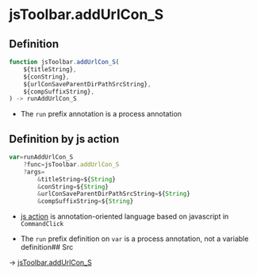 # jsToolbar.addUrlCon_S

## Definition

```js.js
function jsToolbar.addUrlCon_S(
	${titleString},
	${conString},
	${urlConSaveParentDirPathSrcString},
	${compSuffixString},
) -> runAddUrlCon_S
```

- The `run` prefix annotation is a process annotation
## Definition by js action

```js.js
var=runAddUrlCon_S
	?func=jsToolbar.addUrlCon_S
	?args=
		&titleString=${String}
		&conString=${String}
		&urlConSaveParentDirPathSrcString=${String}
		&compSuffixString=${String}
```

- [js action](#) is annotation-oriented language based on javascript in `CommandClick`

- The `run` prefix definition on `var` is a process annotation, not a variable definition## Src

-> [jsToolbar.addUrlCon_S](https://github.com/puutaro/CommandClick/blob/master/app/src/main/java/com/puutaro/commandclick/fragment_lib/terminal_fragment/js_interface/toolbar/JsToolbar.kt#L61)


